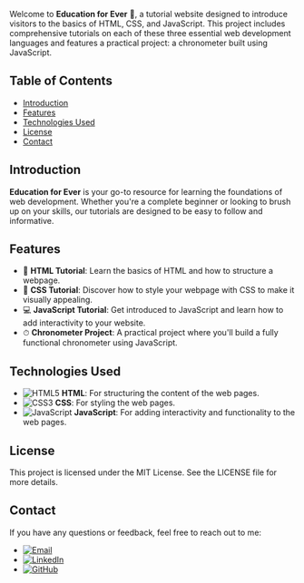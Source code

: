 Welcome to **Education for Ever** 🌟, a tutorial website designed to introduce visitors to the basics of HTML, CSS, and JavaScript. This project includes comprehensive tutorials on each of these three essential web development languages and features a practical project: a chronometer built using JavaScript.

## Table of Contents

- [Introduction](#introduction)
- [Features](#features)
- [Technologies Used](#technologies-used)
- [License](#license)
- [Contact](#contact)

## Introduction

**Education for Ever** is your go-to resource for learning the foundations of web development. Whether you're a complete beginner or looking to brush up on your skills, our tutorials are designed to be easy to follow and informative.

## Features

- 📘 **HTML Tutorial**: Learn the basics of HTML and how to structure a webpage.
- 🎨 **CSS Tutorial**: Discover how to style your webpage with CSS to make it visually appealing.
- 💻 **JavaScript Tutorial**: Get introduced to JavaScript and learn how to add interactivity to your website.
- ⏱ **Chronometer Project**: A practical project where you'll build a fully functional chronometer using JavaScript.

## Technologies Used

- ![HTML5](https://img.shields.io/badge/HTML5-E34F26?style=for-the-badge&logo=html5&logoColor=white) **HTML**: For structuring the content of the web pages.
- ![CSS3](https://img.shields.io/badge/CSS3-1572B6?style=for-the-badge&logo=css3&logoColor=white) **CSS**: For styling the web pages.
- ![JavaScript](https://img.shields.io/badge/JavaScript-F7DF1E?style=for-the-badge&logo=javascript&logoColor=black) **JavaScript**: For adding interactivity and functionality to the web pages.

## License
This project is licensed under the MIT License. See the LICENSE file for more details.

## Contact
If you have any questions or feedback, feel free to reach out to me:

- [![Email](https://img.shields.io/badge/Email-0078D4?style=for-the-badge&logo=gmail&logoColor=white)](mailto:your-email@example.com)
- [![LinkedIn](https://img.shields.io/badge/LinkedIn-0077B5?style=for-the-badge&logo=linkedin&logoColor=white)](https://www.linkedin.com/in/your-linkedin-username)
- [![GitHub](https://img.shields.io/badge/GitHub-100000?style=for-the-badge&logo=github&logoColor=white)](https://github.com/your-github-username)
